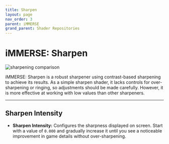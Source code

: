 ```yaml
---
title: Sharpen
layout: page
nav_order: 3
parent: iMMERSE
grand_parent: Shader Repositories
---
```


# iMMERSE: Sharpen

![sharpening comparison](../images/sharpen_comparison.png)

iMMERSE: Sharpen is a robust sharpener using contrast-based sharpening to achieve its results. As a simple sharpen shader, it lacks controls for over-sharpening or ringing, so adjustments should be made carefully. However, it is more effective at working with low values than other sharpeners.

---

## Sharpen Intensity

*  **Sharpen Intensity:** Configures the sharpness displayed on screen. Start with a value of `0.000` and gradually increase it until you see a noticeable improvement in game details without over-sharpening.